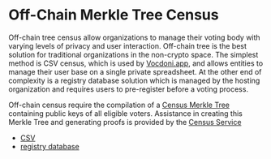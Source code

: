 # Off-Chain Merkle Tree Census

Off-chain tree census allow organizations to manage their voting body with varying levels of privacy and user interaction. Off-chain tree is the best solution for traditional organizations in the non-crypto space. The simplest method is CSV census, which is used by [Vocdoni.app](https://vocdoni.app/), and allows entities to manage their user base on a single private spreadsheet. At the other end of complexity is a registry database solution which is managed by the hosting organization and requires users to pre-register before a voting process. 

Off-chain census require the compilation of a [Census Merkle Tree](../../architecture/census-tree.md) containing public keys of all eligible voters. Assistance in creating this Merkle Tree and generating proofs is provided by the [Census Service](../../architecture/services/census-service.md)

+ [CSV](csv.md)
+ [registry database](registry.md)